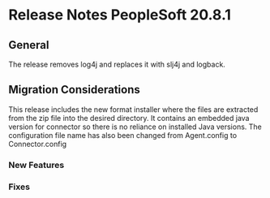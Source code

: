 # Release Notes PeopleSoft 20.8.1

## General

The release removes log4j and replaces it with slj4j and logback.

## Migration Considerations

This release includes the new format installer where the files are extracted from the zip file into the desired directory. 
It contains an embedded java version for connector so there is no reliance on installed Java versions.
The configuration file name has also been changed from Agent.config to Connector.config

### New Features

### Fixes


			